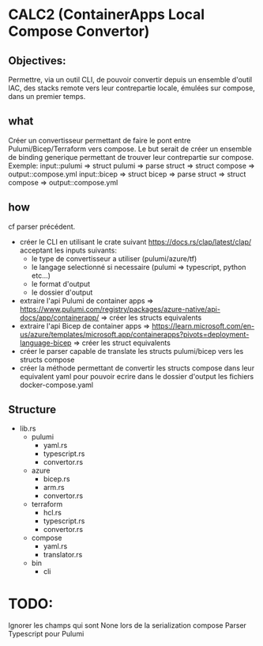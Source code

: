 # CALC2 (ContainerApps Local Compose Convertor)

## Objectives:
Permettre, via un outil CLI, de pouvoir convertir depuis un ensemble d'outil IAC, des stacks remote vers leur contrepartie locale, émulées sur compose, dans un premier temps.

## what 
Créer un convertisseur permettant de faire le pont entre Pulumi/Bicep/Terraform vers compose. Le but serait de créer un ensemble de binding generique permettant de trouver leur contrepartie sur compose.
Exemple:
input::pulumi => struct pulumi => parse struct => struct compose => output::compose.yml
input::bicep => struct bicep => parse struct => struct compose => output::compose.yml

## how
cf parser précédent. 
- créer le CLI en utilisant le crate suivant https://docs.rs/clap/latest/clap/ acceptant les inputs suivants:
  - le type de convertisseur a utiliser (pulumi/azure/tf)
  - le langage selectionné si necessaire (pulumi => typescript, python etc...)
  - le format d'output
  - le dossier d'output
- extraire l'api Pulumi de container apps => https://www.pulumi.com/registry/packages/azure-native/api-docs/app/containerapp/ => créer les structs equivalents 
- extraire l'api Bicep de container apps => https://learn.microsoft.com/en-us/azure/templates/microsoft.app/containerapps?pivots=deployment-language-bicep => créer les struct equivalents
- créer le parser capable de translate les structs pulumi/bicep vers les structs compose
- créer la méthode permettant de convertir les structs compose dans leur equivalent yaml pour pouvoir ecrire dans le dossier d'output les fichiers docker-compose.yaml


## Structure
- lib.rs
  - pulumi
    - yaml.rs
    - typescript.rs
    - convertor.rs
  - azure
    - bicep.rs
    - arm.rs
    - convertor.rs
  - terraform
    - hcl.rs
    - typescript.rs
    - convertor.rs
  - compose
    - yaml.rs
    - translator.rs
  - bin
    - cli



# TODO:
Ignorer les champs qui sont None lors de la serialization compose
Parser Typescript pour Pulumi

